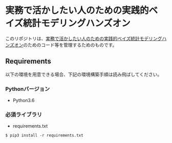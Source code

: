 # 実務で活かしたい人のための実践的ベイズ統計モデリングハンズオン
このリポジトリは、[実務で活かしたい人のための実践的ベイズ統計モデリングハンズオン](https://ml-for-experts.connpass.com/event/127987/)のためのコード等を管理するためのものです。

## Requirements
以下の環境を用意できる場合、下記の環境構築手順は読み飛ばしてください。

### Pythonバージョン
- Python3.6

### 必須ライブラリ
- requirements.txt

```
$ pip3 install -r requirements.txt
```

